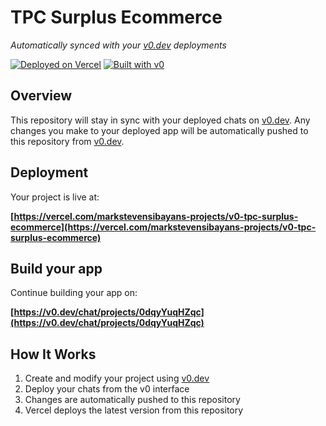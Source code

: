 # TPC Surplus Ecommerce

*Automatically synced with your [v0.dev](https://v0.dev) deployments*

[![Deployed on Vercel](https://img.shields.io/badge/Deployed%20on-Vercel-black?style=for-the-badge&logo=vercel)](https://vercel.com/markstevensibayans-projects/v0-tpc-surplus-ecommerce)
[![Built with v0](https://img.shields.io/badge/Built%20with-v0.dev-black?style=for-the-badge)](https://v0.dev/chat/projects/0dqyYuqHZqc)

## Overview

This repository will stay in sync with your deployed chats on [v0.dev](https://v0.dev).
Any changes you make to your deployed app will be automatically pushed to this repository from [v0.dev](https://v0.dev).

## Deployment

Your project is live at:

**[https://vercel.com/markstevensibayans-projects/v0-tpc-surplus-ecommerce](https://vercel.com/markstevensibayans-projects/v0-tpc-surplus-ecommerce)**

## Build your app

Continue building your app on:

**[https://v0.dev/chat/projects/0dqyYuqHZqc](https://v0.dev/chat/projects/0dqyYuqHZqc)**

## How It Works

1. Create and modify your project using [v0.dev](https://v0.dev)
2. Deploy your chats from the v0 interface
3. Changes are automatically pushed to this repository
4. Vercel deploys the latest version from this repository
